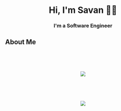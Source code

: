 <h1 align="center">Hi, I'm Savan 👨‍💻</h1>
<h3 align="center">I'm a Software Engineer</h3>

## About Me

<br/><br/><br/>

  <div align="center">
    <img src="https://github-readme-stats.vercel.app/api?username=SCVANA&count_private=true&show_icons=true">
  </div>

  <br/><br/><br/>

  <div align="center">
    <img src="https://github-readme-stats.vercel.app/api/top-langs/?username=SCVANA&layout=compact">
  </div>

<br/><br/><br/>


